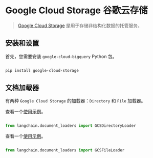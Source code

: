 # Google Cloud Storage 谷歌云存储


>[Google Cloud Storage](https://en.wikipedia.org/wiki/Google_Cloud_Storage) 是用于存储非结构化数据的托管服务。



## 安装和设置



首先，您需要安装 `google-cloud-bigquery` Python 包。



```bash

pip install google-cloud-storage

```



## 文档加载器



有两种 `Google Cloud Storage` 的加载器：`Directory` 和 `File` 加载器。



查看一个[使用示例](../modules/indexes/document_loaders/examples/google_cloud_storage_directory.ipynb)。



```python

from langchain.document_loaders import GCSDirectoryLoader

```

查看一个[使用示例](../modules/indexes/document_loaders/examples/google_cloud_storage_file.ipynb)。



```python

from langchain.document_loaders import GCSFileLoader

```

